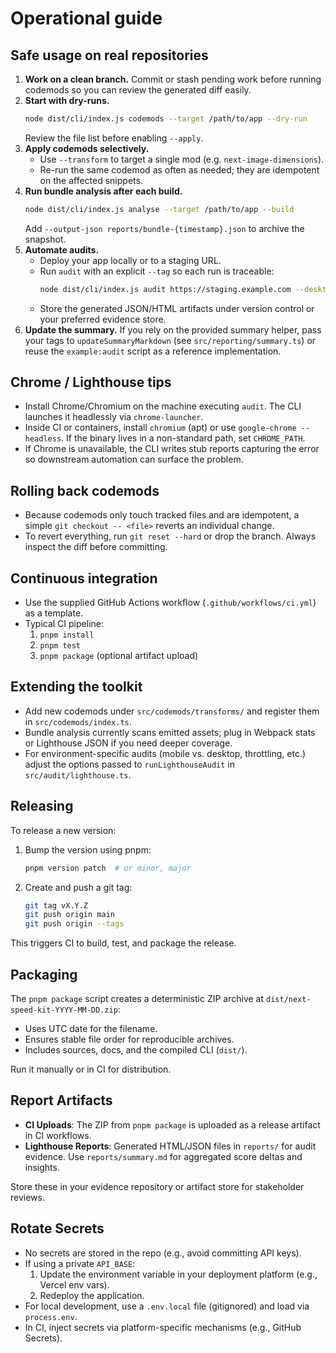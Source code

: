 # Operational guide

## Safe usage on real repositories

1. **Work on a clean branch.** Commit or stash pending work before running codemods so you can review the generated diff easily.
2. **Start with dry-runs.**
   ```bash
   node dist/cli/index.js codemods --target /path/to/app --dry-run
   ```
   Review the file list before enabling `--apply`.
3. **Apply codemods selectively.**
   - Use `--transform` to target a single mod (e.g. `next-image-dimensions`).
   - Re-run the same codemod as often as needed; they are idempotent on the affected snippets.
4. **Run bundle analysis after each build.**
   ```bash
   node dist/cli/index.js analyse --target /path/to/app --build
   ```
   Add `--output-json reports/bundle-{timestamp}.json` to archive the snapshot.
5. **Automate audits.**
   - Deploy your app locally or to a staging URL.
   - Run `audit` with an explicit `--tag` so each run is traceable:
     ```bash
     node dist/cli/index.js audit https://staging.example.com --desktop --tag staged-release
     ```
   - Store the generated JSON/HTML artifacts under version control or your preferred evidence store.
6. **Update the summary.** If you rely on the provided summary helper, pass your tags to `updateSummaryMarkdown` (see `src/reporting/summary.ts`) or reuse the `example:audit` script as a reference implementation.

## Chrome / Lighthouse tips

- Install Chrome/Chromium on the machine executing `audit`. The CLI launches it headlessly via `chrome-launcher`.
- Inside CI or containers, install `chromium` (apt) or use `google-chrome --headless`. If the binary lives in a non-standard path, set `CHROME_PATH`.
- If Chrome is unavailable, the CLI writes stub reports capturing the error so downstream automation can surface the problem.

## Rolling back codemods

- Because codemods only touch tracked files and are idempotent, a simple `git checkout -- <file>` reverts an individual change.
- To revert everything, run `git reset --hard` or drop the branch. Always inspect the diff before committing.

## Continuous integration

- Use the supplied GitHub Actions workflow (`.github/workflows/ci.yml`) as a template.
- Typical CI pipeline:
  1. `pnpm install`
  2. `pnpm test`
  3. `pnpm package` (optional artifact upload)

## Extending the toolkit

- Add new codemods under `src/codemods/transforms/` and register them in `src/codemods/index.ts`.
- Bundle analysis currently scans emitted assets; plug in Webpack stats or Lighthouse JSON if you need deeper coverage.
- For environment-specific audits (mobile vs. desktop, throttling, etc.) adjust the options passed to `runLighthouseAudit` in `src/audit/lighthouse.ts`.

## Releasing

To release a new version:

1. Bump the version using pnpm:
   ```bash
   pnpm version patch  # or minor, major
   ```

2. Create and push a git tag:
   ```bash
   git tag vX.Y.Z
   git push origin main
   git push origin --tags
   ```

This triggers CI to build, test, and package the release.

## Packaging

The `pnpm package` script creates a deterministic ZIP archive at `dist/next-speed-kit-YYYY-MM-DD.zip`:

- Uses UTC date for the filename.
- Ensures stable file order for reproducible archives.
- Includes sources, docs, and the compiled CLI (`dist/`).

Run it manually or in CI for distribution.

## Report Artifacts

- **CI Uploads**: The ZIP from `pnpm package` is uploaded as a release artifact in CI workflows.
- **Lighthouse Reports**: Generated HTML/JSON files in `reports/` for audit evidence. Use `reports/summary.md` for aggregated score deltas and insights.

Store these in your evidence repository or artifact store for stakeholder reviews.

## Rotate Secrets

- No secrets are stored in the repo (e.g., avoid committing API keys).
- If using a private `API_BASE`:
  1. Update the environment variable in your deployment platform (e.g., Vercel env vars).
  2. Redeploy the application.
- For local development, use a `.env.local` file (gitignored) and load via `process.env`.
- In CI, inject secrets via platform-specific mechanisms (e.g., GitHub Secrets).